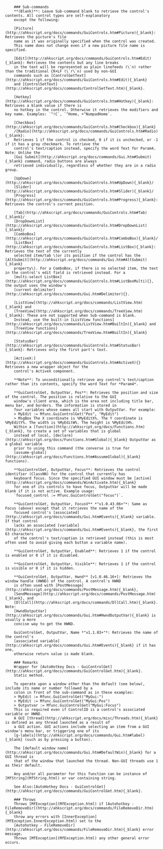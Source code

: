 		### Sub-commands  
		**(Blank)**: Leave Sub-command blank to retrieve the control's contents. All control types are self-explanatory
		except the following:  
		
		[Picture](http://ahkscript.org/docs/commands/GuiControls.htm#Picture){_blank}: Retrieves the picture's file
		name as it was originally specified when the control was created.
		This name does not change even if a new picture file name is specified.
		
		[Edit](http://ahkscript.org/docs/commands/GuiControls.htm#Edit){_blank}: Retrieves the contents but any line breaks
		in the text will be represented as plain linefeeds (\`n) rather than the traditional CR+LF (\`r\`n) used by non-GUI
		commands such as [ControlGetText](http://ahkscript.org/docs/commands/GuiControls.htm#Edit){_blank}
		and [ControlSetText](http://ahkscript.org/docs/commands/ControlSetText.htm){_blank}.
		
		[Hotkey](http://ahkscript.org/docs/commands/GuiControls.htm#Hotkey){_blank}: Retrieves a blank value if there is
		no hotkey in the control. Otherwise it retrieves the modifiers and key name. Examples: `^!C`, `^Home, +^NumpadHome`.
		
		[Checkbox](http://ahkscript.org/docs/commands/GuiControls.htm#Checkbox){_blank}
		/[Radio](http://ahkscript.org/docs/commands/GuiControls.htm#Radio){_blank}:
		Retrieves 1 if the control is checked, 0 if it is unchecked, or -1 if it has a gray checkmark. To retrieve the
		control's text/caption instead, specify the word Text for Param4. Note: Unlike the
		[Gui Submit](http://ahkscript.org/docs/commands/Gui.htm#Submit){_blank} command, radio buttons are always
		retrieved individually, regardless of whether they are in a radio group.
		
		[UpDown](http://ahkscript.org/docs/commands/GuiControls.htm#UpDown){_blank}/
		[Slider](http://ahkscript.org/docs/commands/GuiControls.htm#Slider){_blank}/
		[Progress](http://ahkscript.org/docs/commands/GuiControls.htm#Progress){_blank}: Retrieves the control's current position.
		
		[Tab](http://ahkscript.org/docs/commands/GuiControls.htm#Tab){_blank}/
		[DropDownList](http://ahkscript.org/docs/commands/GuiControls.htm#DropDownList){_blank}/
		[ComboBox](http://ahkscript.org/docs/commands/GuiControls.htm#ComboBox){_blank}/
		[ListBox](http://ahkscript.org/docs/commands/GuiControls.htm#ListBox){_blank}: Retrieves the text of the currently
		selected item/tab \(or its position if the control has the [AltSubmit](http://ahkscript.org/docs/commands/Gui.htm#AltSubmit){_blank}
		property\). For a ComboBox, if there is no selected item, the text in the control's edit field is retrieved instead. For a
		[multi-select ListBox](http://ahkscript.org/docs/commands/GuiControls.htm#ListBoxMulti){}, the output uses the window's
		[current delimiter](http://ahkscript.org/docs/commands/Gui.htm#Delimiter){}.
		
		[ListView](http://ahkscript.org/docs/commands/ListView.htm){_blank} and
		[TreeView](http://ahkscript.org/docs/commands/TreeView.htm){_blank}: These are not supported when Sub-command is blank.
		Instead, use the built-in [ListView functions](http://ahkscript.org/docs/commands/ListView.htm#BuiltIn){_blank} and
		[TreeView functions](http://ahkscript.org/docs/commands/TreeView.htm#BuiltIn){_blank}
		
		[StatusBar](http://ahkscript.org/docs/commands/GuiControls.htm#StatusBar){_blank}: Retrieves only the first part's text.
		
		[ActiveX:](http://ahkscript.org/docs/commands/GuiControls.htm#ActiveX){} Retrieves a new wrapper object for the
		control's ActiveX component.
		
		**Note**: To unconditionally retrieve any control's text/caption rather than its contents, specify the word Text for *Param4*.
		
		**GuiControlGet, OutputVar, Pos**: Retrieves the position and size of the control. The position is relative to the GUI
		window's client area, which is the area not including title bar, menu bar, and borders. The information is stored in
		four variables whose names all start with OutputVar. For example:
		> MyEdit := Mfunc.GuiControlGet("Pos", "MyEdit")
		> MsgBox The X coordinate is %MyEditX%. The Y coordinate is %MyEditY%. The width is %MyEditW%. The height is %MyEditH%.
		Within a [function](http://ahkscript.org/docs/Functions.htm){_blank}, to create a set of variables that is global
		instead of local, [declare](http://ahkscript.org/docs/Functions.htm#Global){_blank} OutputVar as a global variable
		prior to using this command (the converse is true for
		[assume-global](http://ahkscript.org/docs/Functions.htm#AssumeGlobal){_blank} functions).
		
		**GuiControlGet, OutputVar, Focus**: Retrieves the control identifier (ClassNN) for the control that currently has
		keyboard focus. Since the specified GUI window must be [active](http://ahkscript.org/docs/commands/WinActivate.htm){_blank}
		for one of its controls to have focus, OutputVar will be made blank if it is not active. Example usage:
		`focused_control := Mfunc.GuiControlGet("focus")`.
		
		**GuiControlGet, OutputVar, FocusV** *"v1.0.43.06+"*: Same as Focus (above) except that it retrieves the name of the
		focused control's [associated](http://ahkscript.org/docs/commands/Gui.htm#Events){_blank} variable. If that control
		lacks an associated [variable](http://ahkscript.org/docs/commands/Gui.htm#Events){_blank}, the first 63 characters
		of the control's text/caption is retrieved instead (this is most often used to avoid giving each button a variable name).
		
		**GuiControlGet, OutputVar, Enabled**: Retrieves 1 if the control is enabled or 0 if it is disabled.
		
		**GuiControlGet, OutputVar, Visible**: Retrieves 1 if the control is visible or 0 if it is hidden.
		
		**GuiControlGet, OutputVar, Hwnd** [v1.0.46.16+]: Retrieves the window handle (HWND) of the control. A control's HWND
		is often used with [PostMessage](http://ahkscript.org/docs/commands/PostMessage.htm){_blank},
		[SendMessage](http://ahkscript.org/docs/commands/PostMessage.htm){_blank}, and
		[DllCall](http://ahkscript.org/docs/commands/DllCall.htm){_blank}. Note:
		[HwndOutputVar](http://ahkscript.org/docs/commands/Gui.htm#HwndOutputVar){_blank} is usually a more
		concise way to get the HWND.
		
		GuiControlGet, OutputVar, Name *"v1.1.03+"*: Retrieves the name of the control's
		[associated variable](http://ahkscript.org/docs/commands/Gui.htm#Events){_blank} if it has one,
		otherwise return value is made blank.
		
		### Remarks  
		Wrapper for [AutoHotkey Docs - GuiControlGet](http://ahkscript.org/docs/commands/GuiControlGet.htm){_blank}.  
		Static method.
		
		To operate upon a window other than the default (see below), include its name or number followed by a
		colon in front of the sub-command as in these examples:  
		> MyEdit := Mfunc.GuiControlGet("MyGui:")
		> MyEdit := Mfunc.GuiControlGet("MyGui:Pos")
		> Outputvar := Mfunc.GuiControlGet("MyGui:Focus")
		This is required even if ControlID is a control's associated variable or HWND.  
		A GUI [thread](http://ahkscript.org/docs/misc/Threads.htm){_blank} is defined as any thread launched as a result of
		a GUI action. GUI actions include selecting an item from a GUI window's menu bar, or triggering one of its
		[g-labels](http://ahkscript.org/docs/commands/Gui.htm#label){_blank} (such as by pressing a button).
		
		The [default window name](http://ahkscript.org/docs/commands/Gui.htm#DefaultWin){_blank} for a GUI thread is
		that of the window that launched the thread. Non-GUI threads use 1 as their default.
		
		Any and/or all parameter for this function can be instance of [MfString](MfString.html) or var containing string.
		
		See Also:[AutoHotkey Docs - GuiControlGet](http://ahkscript.org/docs/commands/GuiControlGet.htm){_blank}.
		
		### Throws
		Throws [MfException](MfException.html) if [Autohotkey - FileRemoveDir](http://ahkscript.org/docs/commands/FileRemoveDir.htm){_blank}
		throw any errors with [InnerException](MfException.InnerException.html) set to the
		[Autohotkey - FileRemoveDir](http://ahkscript.org/docs/commands/FileRemoveDir.htm){_blank} error message.  
		Throws [MfException](MfException.html) any other general error occurs.	